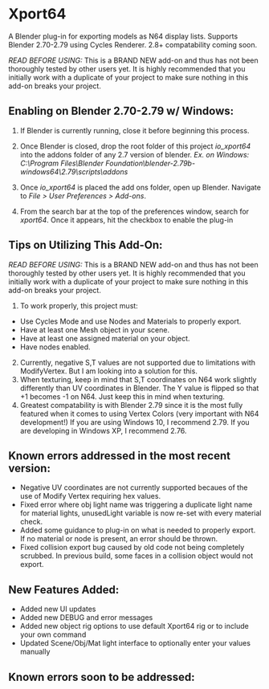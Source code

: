 # Xport64
A Blender plug-in for exporting models as N64 display lists. Supports Blender 2.70-2.79 using Cycles Renderer. 2.8+ compatability coming soon. 

*READ BEFORE USING:* This is a BRAND NEW add-on and thus has not been thoroughly tested by other users yet. It is highly recommended that you initially work with a duplicate of your project to make sure nothing in this add-on breaks your project.

## Enabling on Blender 2.70-2.79 w/ Windows:

1) If Blender is currently running, close it before beginning this process. 

2) Once Blender is closed, drop the root folder of this project *io_xport64* into the addons folder of any 2.7 version of blender. 
*Ex. on Windows: C:\Program Files\Blender Foundation\blender-2.79b-windows64\2.79\scripts\addons*

3) Once *io_xport64* is placed the add ons folder, open up Blender. Navigate to *File > User Preferences > Add-ons*.

4) From the search bar at the top of the preferences window, search for *xport64*. Once it appears, hit the checkbox to enable the plug-in 



## Tips on Utilizing This Add-On:

*READ BEFORE USING:* This is a BRAND NEW add-on and thus has not been thoroughly tested by other users yet. It is highly recommended that you initially work with a duplicate of your project to make sure nothing in this add-on breaks your project.

1) To work properly, this project must:
  - Use Cycles Mode and use Nodes and Materials to properly export.
  - Have at least one Mesh object in your scene.
  - Have at least one assigned material on your object.
  - Have nodes enabled.
2) Currently, negative S,T values are not supported due to limitations with ModifyVertex. But I am looking into a solution for this. 
3) When texturing, keep in mind that S,T coordinates on N64 work slightly differently than UV coordinates in Blender. The Y value is flipped so that +1 becomes -1 on N64. Just keep this in mind when texturing.
4) Greatest compatability is with Blender 2.79 since it is the most fully featured when it comes to using Vertex Colors (very important with N64 development!) If you are using Windows 10, I recommend 2.79. If you are developing in Windows XP, I recommend 2.76.

## Known errors addressed in the most recent version:
- Negative UV coordinates are not currently supported becaues of the use of Modify Vertex requiring hex values.
- Fixed error where obj light name was triggering a duplicate light name for material lights, unusedLight variable is now re-set with every material check. 
- Added some guidance to plug-in on what is needed to properly export. If no material or node is present, an error should be thrown. 
- Fixed collision export bug caused by old code not being completely scrubbed. In previous build, some faces in a collision object would not export.

## New Features Added:
- Added new UI updates 
- Added new DEBUG and error messages
- Added new object rig options to use default Xport64 rig or to include your own command
- Updated Scene/Obj/Mat light interface to optionally enter your values manually

## Known errors soon to be addressed:

